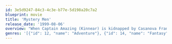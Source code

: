 ```yaml
---
id: 3e5d9247-84c3-4c3e-b77e-5d198a20c7a2
blueprint: movie
title: 'Mystery Men'
release_date: '1999-08-06'
overview: "When Captain Amazing (Kinnear) is kidnapped by Casanova Frankenstein (Rush) a group of superheroes combine together to create a plan. But these aren't normal superheroes. Now, the group who include such heroes as Mr. Furious (Stiller), The Shoveller (Macy) and The Blue Raja (Azaria) must put all the powers together to save everyone they know and love."
genres: '[{"id": 12, "name": "Adventure"}, {"id": 14, "name": "Fantasy"}, {"id": 28, "name": "Action"}, {"id": 35, "name": "Comedy"}, {"id": 878, "name": "Science Fiction"}]'
---
```

